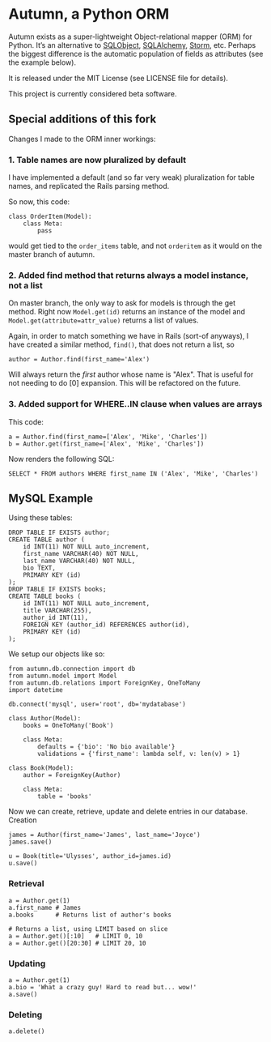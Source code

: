 # Autumn, a Python ORM

Autumn exists as a super-lightweight Object-relational mapper (ORM) for Python. 
It’s an alternative to [SQLObject](http://www.sqlobject.org/), 
[SQLAlchemy](http://www.sqlalchemy.org/), [Storm](https://storm.canonical.com/),
etc. Perhaps the biggest difference is the automatic population of fields as 
attributes (see the example below).

It is released under the MIT License (see LICENSE file for details).

This project is currently considered beta software.

## Special additions of this fork

Changes I made to the ORM inner workings:

### 1. Table names are now pluralized by default

I have implemented a default (and so far very weak) pluralization for table names, and replicated the Rails parsing method. 

So now, this code:

    class OrderItem(Model):
		class Meta:
			pass
			
would get tied to the `order_items` table, and not `orderitem` as it would on the master branch of autumn.

### 2. Added find method that returns always a model instance, not a list

On master branch, the only way to ask for models is through the get method. Right now `Model.get(id)` returns an instance of the model and `Model.get(attribute=attr_value)` returns a list of values.

Again, in order to match something we have in Rails (sort-of anyways), I have created a similar method, `find()`, that does not return a list, so

	author = Author.find(first_name='Alex')

Will always return the *first* author whose name is "Alex". That is useful for not needing to do [0] expansion. This will be refactored on the future.

### 3. Added support for WHERE..IN clause when values are arrays
	
This code:

	a = Author.find(first_name=['Alex', 'Mike', 'Charles'])
	b = Author.get(first_name=['Alex', 'Mike', 'Charles'])  

Now renders the following SQL:

	SELECT * FROM authors WHERE first_name IN ('Alex', 'Mike', 'Charles')

## MySQL Example

Using these tables:

    DROP TABLE IF EXISTS author;
    CREATE TABLE author (
        id INT(11) NOT NULL auto_increment,
        first_name VARCHAR(40) NOT NULL,
        last_name VARCHAR(40) NOT NULL,
        bio TEXT,
        PRIMARY KEY (id)
    );
    DROP TABLE IF EXISTS books;
    CREATE TABLE books (
        id INT(11) NOT NULL auto_increment,
        title VARCHAR(255),
        author_id INT(11),
        FOREIGN KEY (author_id) REFERENCES author(id),
        PRIMARY KEY (id)
    );

We setup our objects like so:

    from autumn.db.connection import db
    from autumn.model import Model
    from autumn.db.relations import ForeignKey, OneToMany
    import datetime

    db.connect('mysql', user='root', db='mydatabase')

    class Author(Model):
        books = OneToMany('Book')

        class Meta:
            defaults = {'bio': 'No bio available'}
            validations = {'first_name': lambda self, v: len(v) > 1}

    class Book(Model):
        author = ForeignKey(Author)

        class Meta:
            table = 'books'

Now we can create, retrieve, update and delete entries in our database.
Creation

    james = Author(first_name='James', last_name='Joyce')
    james.save()

    u = Book(title='Ulysses', author_id=james.id)
    u.save()

### Retrieval

    a = Author.get(1)
    a.first_name # James
    a.books      # Returns list of author's books

    # Returns a list, using LIMIT based on slice
    a = Author.get()[:10]   # LIMIT 0, 10
    a = Author.get()[20:30] # LIMIT 20, 10

### Updating

    a = Author.get(1)
    a.bio = 'What a crazy guy! Hard to read but... wow!'
    a.save()

### Deleting

    a.delete()

